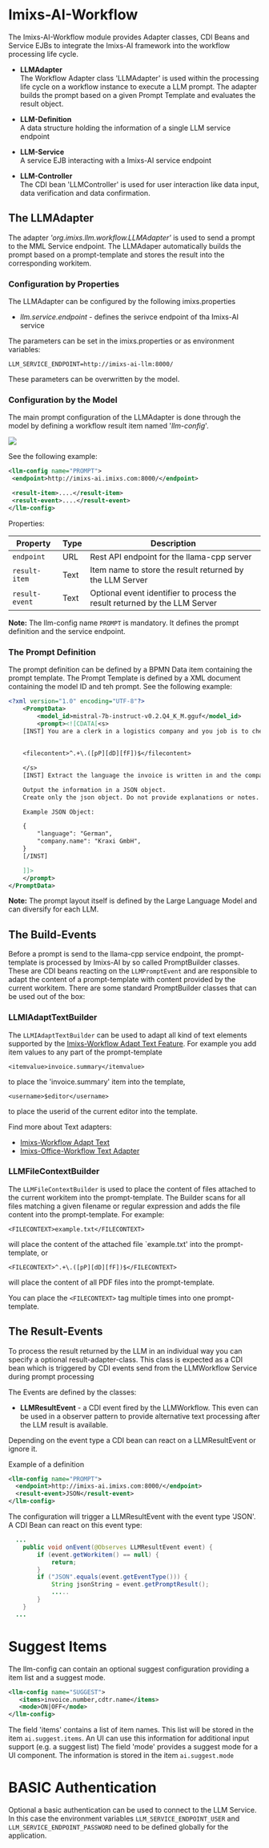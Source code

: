 # Imixs-AI-Workflow

The Imixs-AI-Workflow module provides Adapter classes, CDI Beans and Service EJBs to integrate the Imixs-AI framework into the workflow processing life cycle.

 - **LLMAdapter**<br/>The Workflow Adapter class 'LLMAdapter' is used within the processing life cycle on a workflow instance to execute a LLM prompt. The adapter builds the prompt based on a given Prompt Template and evaluates the result object.  <br/>

 - **LLM-Definition** <br/>A data structure holding the information of a single LLM service endpoint  <br/>

 - **LLM-Service** <br/>A service EJB interacting with a Imixs-AI service endpoint  <br/>

 - **LLM-Controller** <br/> The CDI bean 'LLMController' is used for user interaction like data input, data verification and data confirmation.   <br/>

## The LLMAdapter

The adapter *'org.imixs.llm.workflow.LLMAdapter'* is used to send a prompt to the MML Service endpoint. The LLMAdaper automatically builds the prompt based on a prompt-template and stores the result into the corresponding workitem.  

### Configuration by Properties

The LLMAdapter can be configured by the following imixs.properties 

 - *llm.service.endpoint* - defines the serivce endpoint of tha Imixs-AI service

The parameters can be set in the imixs.properties or as environment variables:

	LLM_SERVICE_ENDPOINT=http://imixs-ai-llm:8000/

These parameters can be overwritten by the model. 

### Configuration by the Model

The main prompt configuration of the LLMAdapter is done through the model by defining a workflow result item named '*llm-config*'.

<img src="../doc/images/imixs-llm-adapter-config.png" />

See the following example:
    
```xml
<llm-config name="PROMPT">
 <endpoint>http://imixs-ai.imixs.com:8000/</endpoint>

 <result-item>....</result-item>
 <result-event>....</result-event>
</llm-config>
```

Properties: 


| Property 	      | Type   | Description                               					     	   |
| --------------- | ------ | --------------------------------------------------------------------- |
| `endpoint`      |  URL   | Rest API endpoint for the llama-cpp server                            |
| `result-item`   | Text   | Item name to store the result returned by the LLM Server              |
| `result-event`  | Text   | Optional event identifier to process the result returned by the LLM Server  |


**Note:** The llm-config name `PROMPT` is mandatory. It defines the prompt definition and the service endpoint.


### The Prompt Definition

The prompt definition can be defined by a BPMN Data item containing the prompt template. The Prompt Template is defined by a XML document containing the model ID and teh prompt. See the following example:

```xml
<?xml version="1.0" encoding="UTF-8"?>
    <PromptData>
        <model_id>mistral-7b-instruct-v0.2.Q4_K_M.gguf</model_id>
        <prompt><![CDATA[<s>
    [INST] You are a clerk in a logistics company and you job is to check invoices documents. [/INST]		
            
   
    <filecontent>^.+\.([pP][dD][fF])$</filecontent>

    </s>
    [INST] Extract the language the invoice is written in and the company name.

    Output the information in a JSON object. 
    Create only the json object. Do not provide explanations or notes.

    Example JSON Object:

    { 
        "language": "German",
        "company.name": "Kraxi GmbH",
    }
    [/INST]

    ]]>
    </prompt>
</PromptData>  
```

**Note:** The prompt layout itself is defined by the Large Language Model and can diversify for each LLM.

## The Build-Events

Before a prompt is send to the llama-cpp service endpoint, the prompt-template is processed by Imixs-AI by so called PromptBuilder classes. These are CDI beans reacting on the `LLMPromptEvent` and are responsible to adapt the content of a prompt-template with content provided by the current workitem. There are some standard PromptBuilder classes that can be used out of the box:

### LLMIAdaptTextBuilder

The `LLMIAdaptTextBuilder` can be used to adapt all kind of text elements supported by the [Imixs-Workflow Adapt Text Feature](https://www.imixs.org/doc/engine/adapttext.html). For example you add item values to any part of the prompt-template

    <itemvalue>invoice.summary</itemvalue>

to place the 'invoice.summary' item into the template,


    <username>$editor</username>

to place the userid of the current editor into the template. 

Find more about Text adapters:

 - [Imixs-Workflow Adapt Text](https://www.imixs.org/doc/engine/adapttext.html)
 - [Imixs-Office-Workflow Text Adapter](https://doc.office-workflow.com/textadapter/index.html)


### LLMFileContextBuilder

The `LLMFileContextBuilder` is used to place the content of files attached to the current workitem into the prompt-template. The Builder  scans for all files matching a given filename or regular expression and adds the file content into the prompt-template. For example: 

    <FILECONTEXT>example.txt</FILECONTEXT>

will place the content of the attached file `example.txt' into the prompt-template, or

    <FILECONTEXT>^.+\.([pP][dD][fF])$</FILECONTEXT>

will place the content of all PDF files into the prompt-template. 

You can place the `<FILECONTEXT>` tag multiple times into one prompt-template.


## The Result-Events

To process the result returned by the LLM in an individual way you can specify a optional result-adapter-class. This class is expected as a CDI bean which is triggered by CDI events send from the LLMWorkflow Service during prompt processing

The Events are defined by the classes:

 - **LLMResultEvent** -  a CDI event fired by the LLMWorkflow. This even can be used in a observer pattern to provide alternative text processing after the LLM result is available.

 Depending on the event type a CDI bean can react on a LLMResultEvent or ignore it.

Example of a definition 

```xml
<llm-config name="PROMPT">
  <endpoint>http://imixs-ai.imixs.com:8000/</endpoint>
  <result-event>JSON</result-event>
</llm-config>
```

The configuration will trigger a LLMResultEvent with the event type 'JSON'. A CDI Bean can react on this event type:

```java
  ...
    public void onEvent(@Observes LLMResultEvent event) {
        if (event.getWorkitem() == null) {
            return;
        }
        if ("JSON".equals(event.getEventType())) {
            String jsonString = event.getPromptResult();
            .....
        }
    }
  ...
```


# Suggest Items

The llm-config can contain an optional suggest configuration providing a item list and a suggest mode.
    
```xml
<llm-config name="SUGGEST"> 
   <items>invoice.number,cdtr.name</items>
   <mode>ON|OFF</mode>
</llm-config>
```

The field 'items' contains a list of item names. This list will be  stored in the item `ai.suggest.items`. 
An UI can use this information for additional input support (e.g. a suggest list)
The field 'mode' provides a suggest mode for a UI component. The information is stored in the item `ai.suggest.mode`



# BASIC Authentication

Optional a basic authentication can be used to connect to the LLM Service. In this case the environment variables
`LLM_SERVICE_ENDPOINT_USER` and `LLM_SERVICE_ENDPOINT_PASSWORD` need to be defined globally for the application.
